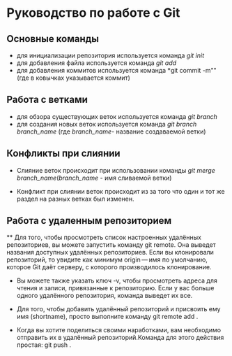# Руководство по работе с Git

## Основные команды

* для инициализации репозитория используется команда *git init*
* для добавления файла используется команда *git add*
* для добавления коммитов используется команда *git commit -m""(где в ковычках указывается коммит)

## Работа с ветками

* для обзора существующих веток используется команда *git branch*
* для создания новых веток используется команда *git branch branch_name* (где *branch_name*- название создаваемой ветки)

## Конфликты при слиянии

* Слияние веток происходит при использовании команды *git merge branch_name*(*branch_name* - имя сливаемой ветки)

* Конфликт при слиянии веток происходит из за того что один и тот же раздел на разных ветках был изменен.


## Работа с удаленным репозиторием

** Для того, чтобы просмотреть список настроенных удалённых репозиториев, вы можете запустить команду git remote. Она выведет названия доступных удалённых репозиториев. Если вы клонировали репозиторий, то увидите как минимум origin — имя по умолчанию, которое Git даёт серверу, с которого производилось клонирование.

* Вы можете также указать ключ -v, чтобы просмотреть адреса для чтения и записи, привязанные к репозиторию. Если у вас больше одного удалённого репозитория, команда выведет их все.

* Для того, чтобы добавить удалённый репозиторий и присвоить ему имя (shortname), просто выполните команду git remote add <shortname> <url>.

* Когда вы хотите поделиться своими наработками, вам необходимо отправить их в удалённый репозиторий.Команда для этого действия простая: git push <remote-name> <branch-name>.
